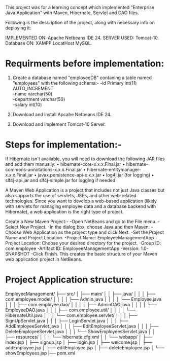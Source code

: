 This project was for a learning concept which implemented "Enterprise Java Application" with Maven, Hibernate, Servlet and DAO files. 

Following is the description of the project, along with necessary info on deploying it:

IMPLEMENTED ON: Apache Netbeans IDE 24.
SERVER USED: Tomcat-10.
Database ON: XAMPP LocatHost MySQL.

# Requirments before implementation: 

1. Create a database named "employeeDB" contaning a table named "employees" with the following schema:-
    -id Primary	int(11)	AUTO_INCREMENT	
    -name	varchar(50)				
    -department	varchar(50)		
    -salary	int(10)

2. Download and install Apcahe Netbeans IDE 24.
3. Download and implement Tomcat-10 Server.

# Steps for implementation:-

If Hibernate isn't available, you will need to download the following JAR files and add them manually:
•	hibernate-core-x.x.x.Final.jar
•	hibernate-commons-annotations-x.x.x.Final.jar
•	hibernate-entitymanager-x.x.x.Final.jar
•	javax.persistence-api-x.x.x.jar
•	log4j.jar (for logging)
•	slf4j-api.jar and slf4j-simple.jar for logging if needed

A Maven Web Application is a project that includes not just Java classes but also supports the use of servlets, JSPs, and other web-related technologies. 
Since you want to develop a web-based application (likely with servlets for managing employee data and a database backend with Hibernate), a web application is the right type of project.

Create a New Maven Project:-
  -Open NetBeans and go to the File menu.
  -Select New Project.
  -In the dialog box, choose Java and then Maven.
  -Choose Web Application as the project type and click Next.
  -Set the Project Name and Project Location.
        -Project Name: EmployeeManagementApp
        -Project Location: Choose your desired directory for the project.
        -Group ID: com.employee
        -Artifact ID: EmployeeManagementApp
        -Version: 1.0-SNAPSHOT
  -Click Finish.
This creates the basic structure of your Maven web application project in NetBeans.

# Project Application structure:

EmployeeManagement/
├── src/
│   ├── main/
│   │   ├── java/
│   │   │   ├── com.employee.model/
│   │   │   │   ├── Admin.java
│   │   │   │   └── Employee.java
│   │   │   ├── com.employee.dao/
│   │   │   │   ├── AdminDAO.java
│   │   │   │   └── EmployeeDAO.java
│   │   │   ├── com.employee.util/
│   │   │   │   └── HibernateUtil.java
│   │   │   └── com.employee.servlet/
│   │   │       ├── SignUpServlet.java
│   │   │       ├── LoginServlet.java
│   │   │       ├── AddEmployeeServlet.java
│   │   │       ├── EditEmployeeServlet.java
│   │   │       ├── DeleteEmployeeServlet.java
│   │   │       └── ShowEmployeesServlet.java
│   │   ├── resources/
│   │   │   └── hibernate.cfg.xml
│   │   └── webapp/
│       ├── index.jsp
│       ├── signup.jsp
│       ├── login.jsp
│       ├── welcome.jsp
│       ├── addEmployee.jsp
│       ├── editEmployee.jsp
│       ├── deleteEmployee.jsp
│       └── showEmployees.jsp
|── pom.xml





